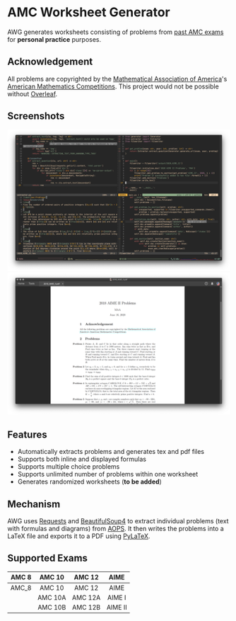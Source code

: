 # AMC Worksheet Generator

AWG generates worksheets consisting of problems from [past AMC exams](https://artofproblemsolving.com/wiki/index.php/AMC_Problems_and_Solutions) for **personal practice** purposes.

## Acknowledgement

All problems are copyrighted by the [Mathematical Association of America](https://www.maa.org/)'s [American Mathematics Competitions](https://www.maa.org/math-competitions). This project would not be possible without [Overleaf](https://www.overleaf.com/).

## Screenshots

![Code](assets/example_code.png)
![Output](assets/example_pdf.png?)

## Features

- Automatically extracts problems and generates tex and pdf files
- Supports both inline and displayed formulas
- Supports multiple choice problems
- Supports unlimited number of problems within one worksheet
- Generates randomized worksheets (**to be added**)

## Mechanism

AWG uses [Requests](https://requests.readthedocs.io/en/master/) and [BeautifulSoup4](https://www.crummy.com/software/BeautifulSoup/bs4/doc/) to extract individual problems (text with formulas and diagrams) from [AOPS](https://artofproblemsolving.com/wiki/index.php/AMC_Problems_and_Solutions). It then writes the problems into a LaTeX file and exports it to a PDF using [PyLaTeX](https://jeltef.github.io/PyLaTeX/current/).

## Supported Exams

|AMC 8|AMC 10|AMC 12|AIME|
|:---:|:---:|:---:|:---:|
|AMC_8|AMC 10|AMC 12|AIME|
||AMC 10A|AMC 12A|AIME I|
||AMC 10B|AMC 12B|AIME II|

